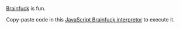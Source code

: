 [Brainfuck](http://en.wikipedia.org/wiki/Brainfuck) is fun.

Copy-paste code in this [JavaScript Brainfuck interpretor](http://copy.freeunix.net/brainfuck/) to execute it.

